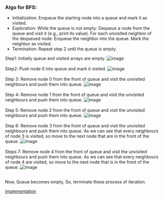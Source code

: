 ### Algo for BFS:

- Initialization: Enqueue the starting node into a queue and mark it as visited.
- Exploration: While the queue is not empty:
  Dequeue a node from the queue and visit it (e.g., print its value).
  For each unvisited neighbor of the dequeued node:
  Enqueue the neighbor into the queue.
  Mark the neighbor as visited.
- Termination: Repeat step 2 until the queue is empty.


Step1: Initially queue and visited arrays are empty.
![image](https://github.com/dask-58/College/assets/140686560/c0a51234-edf4-4953-b1b6-a9b49014b240)
<br></br>
Step2: Push node 0 into queue and mark it visited.
![image](https://github.com/dask-58/College/assets/140686560/f7048474-720f-482d-8454-157f83d3d093)
<br></br>
Step 3: Remove node 0 from the front of queue and visit the unvisited neighbours and push them into queue.
![image](https://github.com/dask-58/College/assets/140686560/849d4a08-d85b-4f4a-a4bc-0a1eb801a37b)
<br></br>
Step 4: Remove node 1 from the front of queue and visit the unvisited neighbours and push them into queue.
![image](https://github.com/dask-58/College/assets/140686560/4b2df01d-8bc6-46f8-bb65-5a05066b0581)
<br></br>
Step 5: Remove node 2 from the front of queue and visit the unvisited neighbours and push them into queue.
![image](https://github.com/dask-58/College/assets/140686560/973a7ca2-6a77-420f-8cb6-7361bcf7cb96)
<br></br>
Step 6: Remove node 3 from the front of queue and visit the unvisited neighbours and push them into queue. 
As we can see that every neighbours of node 3 is visited, so move to the next node that are in the front of the queue.
![image](https://github.com/dask-58/College/assets/140686560/40f96846-b497-42b8-ad9a-5e04ffbe0104)
<br></br>
Steps 7: Remove node 4 from the front of queue and visit the unvisited neighbours and push them into queue. 
As we can see that every neighbours of node 4 are visited, so move to the next node that is in the front of the queue.
![image](https://github.com/dask-58/College/assets/140686560/3479cf36-0186-4e1e-b2a5-b7414c22314e)
<br></br>

Now, Queue becomes empty, So, terminate these process of iteration.


[implementation](https://github.com/dask-58/College/edit/main/DataStructures/Graphs/bfs.c)
